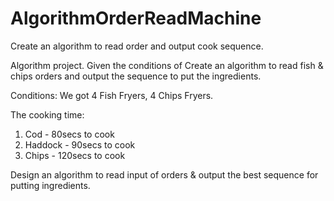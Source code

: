 # AlgorithmOrderReadMachine
Create an algorithm to read order and output cook sequence.


Algorithm project. Given the conditions of Create an algorithm to read fish & chips orders and output the sequence to put the ingredients. 

Conditions:
We got 4 Fish Fryers, 4 Chips Fryers.  

The cooking time: 
 1. Cod - 80secs to cook 
 2. Haddock - 90secs to cook 
 3. Chips - 120secs to cook  
 
 
Design an algorithm to read input of orders & output the best sequence for putting ingredients.
